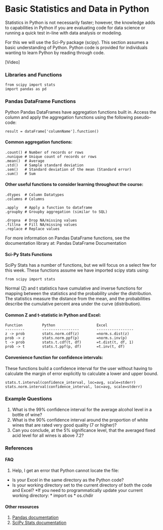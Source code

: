# Basic Statistics  and Data in Python
Statistics in Python is not necessarily faster; however, the knowledge adds to capabilities in Python if you are evaluating code for data science or running a quick test in-line with data analysis or modeling.

For this we will use the Sci-Py package (scipy). This section assumes a basic understanding of Python. Python code is provided for individuals wanting to learn Python by reading through code.

[Video]

### Libraries and Functions
```
from scipy import stats
import pandas as pd
```

### Pandas DataFrame Functions
Python Pandas DataFrames have aggregation functions built in. Access the column and apply the aggregation functions using the following pseudo-code:

`result = dataFrame['columnName'].function()`

#### Common aggregation functions:

```
.count() # Number of records or rows
.nunique # Unique count of records or rows
.mean()  # Average
.std()   # Sample standard deviation
.sem()   # Standard deviation of the mean (Standard error)
.sum()   # Sum
```

#### Other useful functions to consider learning throughout the course:
```
.dtypes  # Column Datatypes
.columns # Columns

.apply   # Apply a function to dataframe
.groupby # Groupby aggregation (similar to SQL)

.dropna  # Drop NA/missing values
.fillna  # Fill NA/missing values
.replace # Replace values
```

For more information on Pandas DataFrame functions, see the documentation library at: Pandas DataFrame Documentation

#### Sci-Py Stats Functions
SciPy Stats has a number of functions, but we will focus on a select few for this week. These functions assume we have imported scipy stats using:
```
from scipy import stats
```

Normal (Z) and t statistics have cumulative and inverse functions for mapping between the statistics and the probability under the distribution. The statistics measure the distance from the mean, and the probabilities describe the cumulative percent area under the curve (distribution).


#### Common Z and t-statistic in Python and Excel:
```
Function         Python                   Excel
---------        -----------------        -----------------
z -> prob        stats.norm.cdf(z)        =norm.s.dist(z)
prob -> z        stats.norm.ppf(p)        =norm.s.inv(p)
t -> prob        stats.t.cdf(t, df)       =t.dist(t, df, 1)
prob -> t        stats.t.ppf(p, df)       =t.inv(t, df)
```

#### Convenience function for confidence intervals:
These functions build a confidence interval for the user without having to calculate the margin of error explicitly to calculate a lower and upper bound.
```
stats.t.interval(confidence_interval, loc=avg, scale=stderr)
stats.norm.interval(confidence_interval, loc=avg, scale=stderr)
```

### Example Questions
1. What is the 99% confidence interval for the average alcohol level in a bottle of wine?
2. What is the 90% confidence interval around the proportion of white wines that are rated very good quality (7 or higher)?
3. Can you conclude, at the 5% significance level, that the averaged fixed acid level for all wines is above 7.2?

### References

#### FAQ

1. Help, I get an error that Python cannot locate the file:
  * Is your Excel in the same directory as the Python code?
  * Is your working directory set to the current directory of both the code and Excel?
     *If you need to programmatically update your current working directory:
        * import os
        * os.chdir


#### Other resources
1. [Pandas documentation](https://pandas.pydata.org/pandas-docs/stable/reference/frame.html)
2. [SciPy Stats documentation](https://docs.scipy.org/doc/scipy/reference/stats.html)
  
